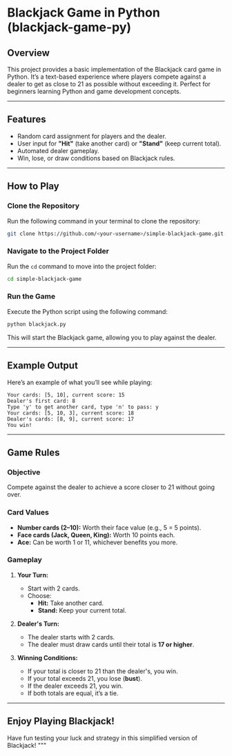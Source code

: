 # Blackjack Game in Python (blackjack-game-py)

## Overview
This project provides a basic implementation of the Blackjack card game in Python. It’s a text-based experience where players compete against a dealer to get as close to 21 as possible without exceeding it. Perfect for beginners learning Python and game development concepts.

---

## Features
- Random card assignment for players and the dealer.
- User input for **"Hit"** (take another card) or **"Stand"** (keep current total).
- Automated dealer gameplay.
- Win, lose, or draw conditions based on Blackjack rules.

---

## How to Play

### Clone the Repository
Run the following command in your terminal to clone the repository:
```bash
git clone https://github.com/<your-username>/simple-blackjack-game.git
```

### Navigate to the Project Folder
Run the `cd` command to move into the project folder:
```bash
cd simple-blackjack-game
```

### Run the Game
Execute the Python script using the following command:
```bash
python blackjack.py
```

This will start the Blackjack game, allowing you to play against the dealer.

---

## Example Output
Here’s an example of what you’ll see while playing:
```plaintext
Your cards: [5, 10], current score: 15
Dealer's first card: 8
Type 'y' to get another card, type 'n' to pass: y
Your cards: [5, 10, 3], current score: 18
Dealer's cards: [8, 9], current score: 17
You win!
```

---

## Game Rules

### Objective
Compete against the dealer to achieve a score closer to 21 without going over.

### Card Values
- **Number cards (2–10):** Worth their face value (e.g., 5 = 5 points).
- **Face cards (Jack, Queen, King):** Worth 10 points each.
- **Ace:** Can be worth 1 or 11, whichever benefits you more.

### Gameplay
1. **Your Turn:**
   - Start with 2 cards.
   - Choose:
     - **Hit:** Take another card.
     - **Stand:** Keep your current total.

2. **Dealer's Turn:**
   - The dealer starts with 2 cards.
   - The dealer must draw cards until their total is **17 or higher**.

3. **Winning Conditions:**
   - If your total is closer to 21 than the dealer's, you win.
   - If your total exceeds 21, you lose (**bust**).
   - If the dealer exceeds 21, you win.
   - If both totals are equal, it’s a tie.

---

## Enjoy Playing Blackjack!
Have fun testing your luck and strategy in this simplified version of Blackjack!
"""
